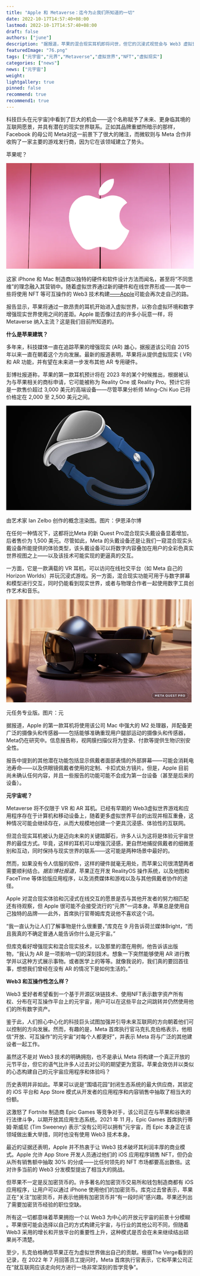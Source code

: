```yaml
---
title: "Apple 和 Metaverse：迄今为止我们所知道的一切"
date: 2022-10-17T14:57:40+08:00
lastmod: 2022-10-17T14:57:40+08:00
draft: false
authors: ["june"]
description: "据报道，苹果的混合现实耳机即将问世，但它的沉浸式视觉会与 Web3 虚拟世界相结合吗？"
featuredImage: "76.png"
tags: ["元宇宙","元界","Metaverse","虚拟世界","NFT","虚拟现实"]
categories: ["news"]
news: ["元宇宙"]
weight: 
lightgallery: true
pinned: false
recommend: true
recommend1: true
---
```




科技巨头在元宇宙]中看到了巨大的机会——这个名称赋予了未来、更身临其境的互联网愿景，并具有潜在的现实世界联系。正如其品牌重塑所暗示的那样， Facebook 的母公司 Meta对这一前景下了很大的赌注，而微软则与 Meta 合作并收购了一家主要的游戏发行商，因为它在该领域建立了势头。

苹果呢？

![苹果](73.png)



这家 iPhone 和 Mac 制造商以独特的硬件和软件设计方法而闻名，甚至将“不同思维”的理念融入其营销中。随着虚拟世界通过新的硬件和在线世界形成——其中一些将使用 NFT 等可互操作的 Web3 技术构建[——Apple](https://decrypt.co/resources/non-fungible-tokens-nfts-explained-guide-learn-blockchain)可能会再次走自己的路。

报告显示，苹果将通过一款昂贵的耳机开始进入虚拟世界，以弥合虚拟环境和数字增强现实世界使用之间的差距。Apple 能否像过去的许多小玩意一样，将 Metaverse 纳入主流？这是我们目前所知道的。



**什么是苹果建筑？**

多年来，科技媒体一直在追踪苹果的增强现实 (AR) 雄心，据报道该公司自 2015 年以来一直在朝着这个方向发展。最新的报道表明，苹果将从提供虚拟现实 ( VR) 和 AR 功能，并有望在未来进一步发布其他 AR 专用硬件。

彭博社报道称，苹果的第一款耳机预计将在 2023 年的某个时候推出，根据被认为与苹果相关的商标申请，它可能被称为 Reality One 或 Reality Pro。预计它将是一款售价超过 3,000 美元的高端设备——尽管苹果分析师 Ming-Chi Kuo 已将价格定在 2,000 至 2,500 美元之间。

![元宇宙](74.png)

由艺术家 Ian Zelbo 创作的概念渲染图。图片：伊恩泽尔博



在任何一种情况下，这都将比Meta 的新 Quest Pro混合现实头戴设备显着增加，后者售价为 1,500 美元。尽管如此，Meta 的头戴设备还是让我们一窥混合现实头戴设备所能提供的体验类型，该头戴设备可以将数字内容叠加在用户的全彩色真实世界视图之上——以及该技术可能实现的更逼真的交互。

一方面，它是一款满载的 VR 耳机，可以访问在线社交平台（如 Meta 自己的 Horizon Worlds）并玩沉浸式游戏。另一方面，混合现实功能可用于与数字屏幕和模型进行交互，同时仍能看到现实世界，或者与物理合作者一起使用数字工具创作艺术和音乐。

![元宇宙](75.png)

元任务专业版。图片：元



据报道，Apple 的第一款耳机将使用该公司 Mac 中强大的 M2 处理器，并配备更广泛的摄像头和传感器——包括能够准确重现用户腿部运动的摄像头和传感器，Meta仍在研究中。信息报告称，视网膜扫描仪将为登录、付款等提供生物识别安全性。

报告中提到的其他潜在功能包括显示佩戴者面部表情的外部屏幕——可能会消耗电池寿命——以及供眼镜佩戴者使用的定制、卡扣式处方镜片。但是，Apple 目前尚未确认任何内容，并且一些报告的功能可能不会成为第一台设备（甚至是后来的设备）。



**元宇宙呢？**

Metaverse 将不仅限于 VR 和 AR 耳机。已经有早期的 Web3虚拟世界游戏和应用程序存在于计算机和移动设备上，随着更多虚拟世界平台的出现并相互重叠，这种情况可能会继续存在，从而大规模地创建一个更具沉浸感、体验性的互联网。

但混合现实耳机被认为是迈向未来的关键踏脚石，许多人认为这将是体验元宇宙世界的最佳方式。毕竟，这样的耳机可以增强沉浸感，更自然地捕捉佩戴者的细微差别和互动，同时保持与现实世界的联系——这可能是两种场景中最好的。

然而，如果没有令人信服的软件，这样的硬件就毫无用处，而苹果公司很清楚两者需要顺利结合。*据彭博社报道*，苹果正在开发 RealityOS 操作系统，以及地图和 FaceTime 等体验版应用程序，以及消费媒体和游戏以及与其他佩戴者协作的途径。

Apple 对混合现实体验和沉浸式在线交互的愿景是否与其他开发者的努力相匹配还有待观察，但 Apple 很可能不会接受流行的“元界”一词本身。苹果总是使用自己独特的品牌——此外，首席执行官蒂姆库克说他不喜欢这个词。

“我一直认为让人们了解事物是什么很重要，”库克在 9 月告诉荷兰媒体Bright，“而且我真的不确定普通人能告诉你什么是元宇宙。”

但库克看好增强现实和混合现实技术，以及那里的潜在用例，他告诉该出版物，“我认为 AR 是一项影响一切的深刻技术。想象一下突然能够使用 AR 进行教学并以这种方式展示事物。或者医学上的等等。就像我说的，我们真的要回首往事，想想我们曾经在没有 AR 的情况下是如何生活的。”



**Web3 和互操作性怎么样？**

Web3 爱好者希望看到一个基于开源区块链技术、使用NFT表示数字资产所有权、分布在可互操作平台上的元宇宙，用户可以在这些平台之间跳转并仍然使用他们的所有数字资产。

鉴于此，人们担心中心化的科技巨头试图加强并引导未来互联网的方向朝着他们可以控制的方向发展。然而，有趣的是，Meta 首席执行官马克扎克伯格表示，他相信“开放、可互操作”的元宇宙“对每个人都更好”，并表示 Meta 将与广泛的其他建设者一起工作。

虽然这不是对 Web3 技术的明确拥抱，也不是承认 Meta 将构建一个真正开放的元节平台，但它的语气比许多人过去对公司的期望更为宽容。苹果会效仿并以类似的心态构建自己的元宇宙应用程序和体验吗？

历史表明并非如此。苹果可以说是“围墙花园”封闭生态系统的最大供应商，其锁定的 iOS 平台和 App Store 模式从开发者的应用程序和内容销售中抽取了相当大的份额。

这激怒了 Fortnite 制造商 Epic Games 等竞争对手，该公司正在与苹果和谷歌进行法律斗争，以期开放其应用生态系统。2021 年 11 月，Epic Games 首席执行蒂姆·斯威尼 (Tim Sweeney) 表示“没有公司可以拥有”元宇宙，而 Epic 本身正在该领域做出重大举措，同时也没有使用 Web3 技术本身。

最近的证据还表明，Apple 并不热衷于让 Web3 技术破坏其利润丰厚的商业模式。Apple 允许 App Store 开发人员通过他们的 iOS 应用程序销售 NFT，但仍会从所有销售额中抽取 30% 的分成——比任何领先的 NFT 市场都要高出数倍。这对许多当前的 Web3 分发模型提出了相当大的挑战。

但苹果不一定是反加密货币的。许多著名的加密货币交易所和钱包制造商都有 iOS 应用程序，让用户可以通过 iPhone 使用他们的加密货币。库克过去曾表示，苹果正在“关注”加密货币，并表示他拥有加密货币并“有一段时间”感兴趣。苹果还列出了需要加密货币经验的职位空缺。

所有这一切都意味着苹果拥抱一个以 Web3 为中心的开放元宇宙的前景十分模糊 。苹果很可能会选择以自己的方式构建元宇宙，与行业的其他公司不同，但随着 Web3 采用的增长和开放平台的重要性上升，这种模式是否会在未来继续结出硕果尚不清楚。

至少，扎克伯格确信苹果正在为虚拟世界做出自己的贡献。根据The Verge看到的记录，在 2022 年 7 月回答员工提问时，Meta 首席执行官表示，它和苹果公司正在“就互联网应该走向何方进行一场非常深刻的哲学竞争”。

